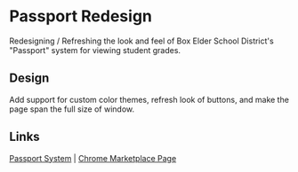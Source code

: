 Passport Redesign
=============

Redesigning / Refreshing the look and feel of Box Elder School District's "Passport" system for viewing student grades.

## Design

Add support for custom color themes, refresh look of buttons, and make the page span the full size of window.

## Links
[Passport System](https://portal.besd.net/Passport/Loginp.aspx "Passport student login")
|
[Chrome Marketplace Page](https://chromewebstore.google.com/detail/passport-refresh/peibpjnbefdenammdchfhdgjkaaheema "Passport Refresh on the chrome marketpklace")